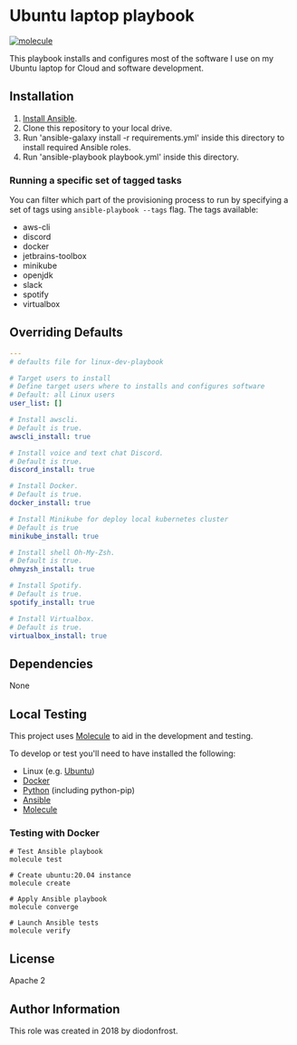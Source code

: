 # Ubuntu laptop playbook

[![molecule](https://github.com/diodonfrost/ubuntu-laptop-playbook/workflows/molecule/badge.svg)](https://github.com/diodonfrost/ubuntu-laptop-playbook/actions)

This playbook installs and configures most of the software I use on my Ubuntu laptop for Cloud and software development.

## Installation

1.  [Install Ansible](http://docs.ansible.com/intro_installation.html).
2.  Clone this repository to your local drive.
3.  Run 'ansible-galaxy install -r requirements.yml' inside this directory to install required Ansible roles.
4.  Run 'ansible-playbook playbook.yml' inside this directory.

### Running a specific set of tagged tasks

You can filter which part of the provisioning process to run by specifying a set of tags using `ansible-playbook --tags` flag.
The tags available:

- aws-cli
- discord
- docker
- jetbrains-toolbox
- minikube
- openjdk
- slack
- spotify
- virtualbox

## Overriding Defaults

```yaml
---
# defaults file for linux-dev-playbook

# Target users to install
# Define target users where to installs and configures software
# Default: all Linux users
user_list: []

# Install awscli.
# Default is true.
awscli_install: true

# Install voice and text chat Discord.
# Default is true.
discord_install: true

# Install Docker.
# Default is true.
docker_install: true

# Install Minikube for deploy local kubernetes cluster
# Default is true
minikube_install: true

# Install shell Oh-My-Zsh.
# Default is true.
ohmyzsh_install: true

# Install Spotify.
# Default is true.
spotify_install: true

# Install Virtualbox.
# Default is true.
virtualbox_install: true
```

## Dependencies

None

## Local Testing

This project uses [Molecule](http://molecule.readthedocs.io/) to aid in the
development and testing.

To develop or test you'll need to have installed the following:

* Linux (e.g. [Ubuntu](http://www.ubuntu.com/))
* [Docker](https://www.docker.com/)
* [Python](https://www.python.org/) (including python-pip)
* [Ansible](https://www.ansible.com/)
* [Molecule](http://molecule.readthedocs.io/)

### Testing with Docker

```shell
# Test Ansible playbook
molecule test

# Create ubuntu:20.04 instance
molecule create

# Apply Ansible playbook
molecule converge

# Launch Ansible tests
molecule verify
```

## License

Apache 2

## Author Information

This role was created in 2018 by diodonfrost.

